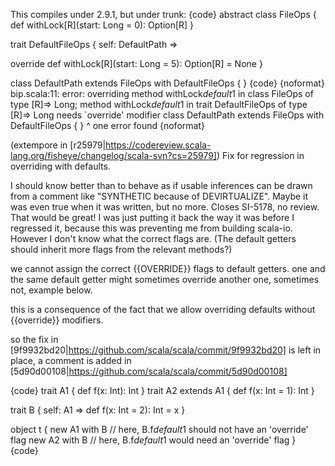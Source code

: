 This compiles under 2.9.1, but under trunk:
{code}
abstract class FileOps {
  def withLock[R](start: Long = 0): Option[R]
}

trait DefaultFileOps {
  self: DefaultPath =>
  
  override def withLock[R](start: Long = 5): Option[R] = None
}

class DefaultPath extends FileOps with DefaultFileOps { }
{code}
{noformat}
bip.scala:11: error: overriding method withLock$default$1 in class FileOps of type [R]=> Long;
 method withLock$default$1 in trait DefaultFileOps of type [R]=> Long needs `override' modifier
class DefaultPath extends FileOps with DefaultFileOps { }
      ^
one error found
{noformat}

(extempore in [r25979|https://codereview.scala-lang.org/fisheye/changelog/scala-svn?cs=25979]) Fix for regression in overriding with defaults.

I should know better than to behave as if usable inferences can
be drawn from a comment like "SYNTHETIC because of DEVIRTUALIZE".
Maybe it was even true when it was written, but no more.
Closes SI-5178, no review.
That would be great! I was just putting it back the way it was before I regressed it, because this was preventing me from building scala-io.  However I don't know what the correct flags are.  (The default getters should inherit more flags from the relevant methods?)

we cannot assign the correct {{OVERRIDE}} flags to default getters. one and the same default getter might sometimes override another one, sometimes not, example below.

this is a consequence of the fact that we allow overriding defaults without {{override}} modifiers.

so the fix in [9f9932bd20|https://github.com/scala/scala/commit/9f9932bd20] is left in place, a comment is added in [5d90d00108|https://github.com/scala/scala/commit/5d90d00108]

{code}
trait A1 { def f(x: Int): Int }
trait A2 extends A1 { def f(x: Int = 1): Int }

trait B { self: A1 =>
  def f(x: Int = 2): Int = x
}

object t {
  new A1 with B // here, B.f$default$1 should not have an 'override' flag
  new A2 with B // here, B.f$default$1 would need an 'override' flag
}
{code}
